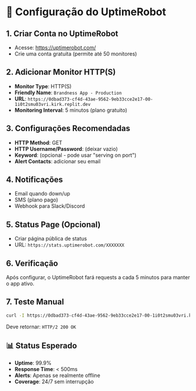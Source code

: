 
# 🤖 Configuração do UptimeRobot

## 1. Criar Conta no UptimeRobot
- Acesse: https://uptimerobot.com/
- Crie uma conta gratuita (permite até 50 monitores)

## 2. Adicionar Monitor HTTP(S)
- **Monitor Type**: HTTP(S)
- **Friendly Name**: `Brandness App - Production`
- **URL**: `https://0dbad373-cf4d-43ae-9562-9eb33cce2e17-00-1i0t2smu03vri.kirk.replit.dev`
- **Monitoring Interval**: 5 minutos (plano gratuito)

## 3. Configurações Recomendadas
- **HTTP Method**: GET
- **HTTP Username/Password**: (deixar vazio)
- **Keyword**: (opcional - pode usar "serving on port")
- **Alert Contacts**: adicionar seu email

## 4. Notificações
- Email quando down/up
- SMS (plano pago)
- Webhook para Slack/Discord

## 5. Status Page (Opcional)
- Criar página pública de status
- URL: `https://stats.uptimerobot.com/XXXXXXX`

## 6. Verificação
Após configurar, o UptimeRobot fará requests a cada 5 minutos para manter o app ativo.

## 7. Teste Manual
```bash
curl -I https://0dbad373-cf4d-43ae-9562-9eb33cce2e17-00-1i0t2smu03vri.kirk.replit.dev
```

Deve retornar: `HTTP/2 200 OK`

## 📊 Status Esperado
- **Uptime**: 99.9%
- **Response Time**: < 500ms
- **Alerts**: Apenas se realmente offline
- **Coverage**: 24/7 sem interrupção

